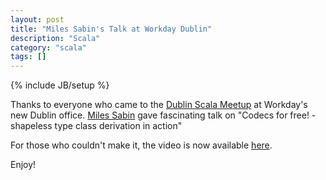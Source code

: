 ```yaml
---
layout: post
title: "Miles Sabin's Talk at Workday Dublin"
description: "Scala"
category: "scala"
tags: []
---
```

{% include JB/setup %}

Thanks to everyone who came to the [Dublin Scala Meetup](http://www.meetup.com/Dublin-Scala-users-group/events/223835810/) at Workday's new Dublin office. 
[Miles Sabin](https://twitter.com/milessabin) gave fascinating talk on "Codecs for free! - shapeless type class derivation in action"

For those who couldn't make it, the video is now available [here](https://www.youtube.com/watch?v=LaOiBdrM8uo&feature=youtu.be).

Enjoy!

